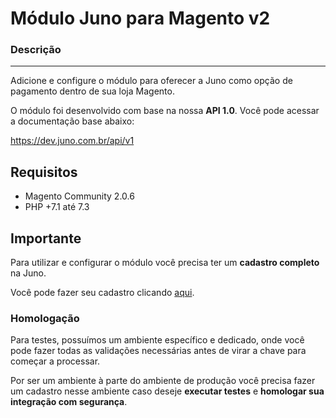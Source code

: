 # Módulo Juno para Magento v2

### Descrição 
---------------
Adicione e configure o módulo para oferecer a Juno como opção de pagamento dentro de sua loja Magento. 

O módulo foi desenvolvido com base na nossa **API 1.0**. Você pode acessar a documentação base abaixo: 

https://dev.juno.com.br/api/v1

## Requisitos

  - Magento Community 2.0.6 
  - PHP +7.1 até 7.3

## Importante

Para utilizar e configurar o módulo você precisa ter um **cadastro completo** na Juno. 

Você pode fazer seu cadastro clicando [aqui](https://app.juno.com.br/).

### Homologação

Para testes, possuímos um ambiente específico e dedicado, onde você pode fazer todas as validações necessárias antes de virar a chave para começar a processar. 

Por ser um ambiente à parte do ambiente de produção você precisa fazer um cadastro nesse ambiente caso deseje **executar testes** e **homologar sua integração com segurança**. 

